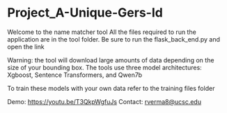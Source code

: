 # Project_A-Unique-Gers-Id
Welcome to the name matcher tool
All the files required to run the application are in the tool folder. Be sure to run the flask_back_end.py and open the link

Warning: the tool will download large amounts of data depending on the size of your bounding box. The tools use three model architectures: Xgboost, Sentence Transformers, and Qwen7b

To train these models with your own data refer to the training files folder

Demo: https://youtu.be/T3QkpWgfuJs
Contact: rverma8@ucsc.edu

